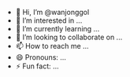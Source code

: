 - 👋 Hi, I’m @wanjonggol
- 👀 I’m interested in ...
- 🌱 I’m currently learning ...
- 💞️ I’m looking to collaborate on ...
- 📫 How to reach me ...
- 😄 Pronouns: ...
- ⚡ Fun fact: ...

<!---
wanjonggol/wanjonggol is a ✨ special ✨ repository because its `README.md` (this file) appears on your GitHub profile.
You can click the Preview link to take a look at your changes.
--->
